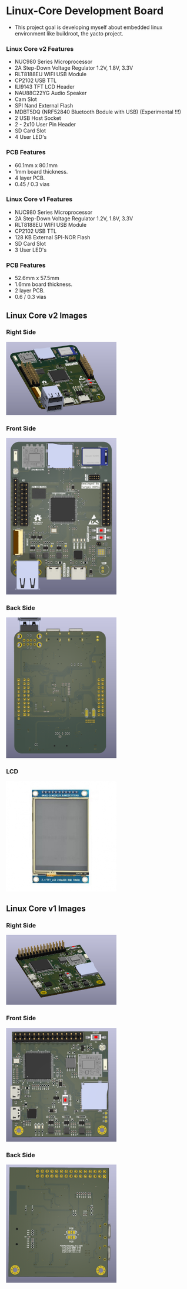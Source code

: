 # Linux-Core Development Board

- This project goal is developing myself about embedded linux environment like buildroot, the yacto project.

### Linux Core v2 Features

- NUC980 Series Microprocessor
- 2A Step-Down Voltage Regulator 1.2V, 1.8V, 3.3V
- RLT8188EU WIFI USB Module
- CP2102 USB TTL
- ILI9143 TFT LCD Header
- NAU88C22YG Audio Speaker
- Cam Slot
- SPI Nand External Flash
- MDBT5DQ (NRF52840 Bluetooth Bodule with USB) (Experimental !!!)
- 2 USB Host Socket
- 2 - 2x10 User Pin Header
- SD Card Slot
- 4 User LED's

### PCB Features

- 60.1mm x 80.1mm
- 1mm board thickness.
- 4 layer PCB.
- 0.45 / 0.3 vias

### Linux Core v1 Features

- NUC980 Series Microprocessor
- 2A Step-Down Voltage Regulator 1.2V, 1.8V, 3.3V
- RLT8188EU WIFI USB Module
- CP2102 USB TTL
- 128 KB External SPI-NOR Flash
- SD Card Slot
- 3 User LED's

### PCB Features

- 52.6mm x 57.5mm
- 1.6mm board thickness.
- 2 layer PCB.
- 0.6 / 0.3 vias

## Linux Core v2 Images

### Right Side
<img src="Hardware/LinuxCore-v2/Images/right.png" width="300" />


### Front Side
<img src="Hardware/LinuxCore-v2/Images/top.png" width="300" />


### Back Side
<img src="Hardware/LinuxCore-v2/Images/back.png" width="300" />

### LCD
<img src="Hardware/LinuxCore-v2/Images/lcd.jpg" width="300" />


## Linux Core v1 Images

### Right Side
<img src="Hardware/LinuxCore/Images/right.png" width="300" />


### Front Side
<img src="Hardware/LinuxCore/Images/top.png" width="300" />


### Back Side
<img src="Hardware/LinuxCore/Images/back.png" width="300" />

